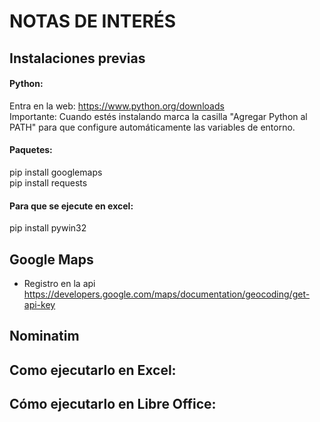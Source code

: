 # NOTAS DE INTERÉS

## Instalaciones previas  
#### Python:
Entra en la web: https://www.python.org/downloads  
Importante: Cuando estés instalando marca la casilla "Agregar Python al PATH" para que configure automáticamente las variables de entorno.  

#### Paquetes:  
pip install googlemaps  
pip install requests

#### Para que se ejecute en excel:  
pip install pywin32



## Google Maps  

- Registro en la api https://developers.google.com/maps/documentation/geocoding/get-api-key




## Nominatim 




## Como ejecutarlo en Excel:  





## Cómo ejecutarlo en Libre Office:  

